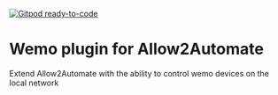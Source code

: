 [![Gitpod ready-to-code](https://img.shields.io/badge/Gitpod-ready--to--code-blue?logo=gitpod)](https://gitpod.io/#https://github.com/Allow2/allow2automate-wemo)

# Wemo plugin for Allow2Automate

Extend Allow2Automate with the ability to control wemo devices on the local network
